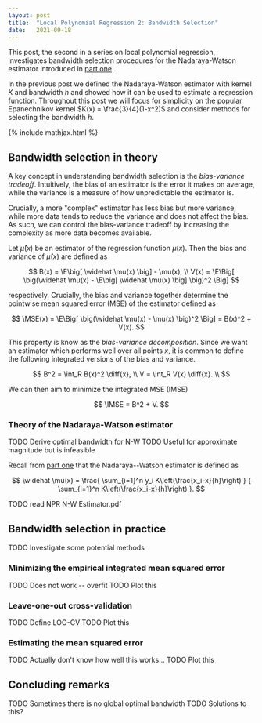 ```yaml
---
layout: post
title:  "Local Polynomial Regression 2: Bandwidth Selection"
date:   2021-09-18
---
```


This post, the second in a series on local polynomial regression,
investigates bandwidth selection procedures for the
Nadaraya-Watson estimator introduced in
[part one](/2021/09/05/local-polynomial-regression-1.html).

In the previous post we defined the Nadaraya-Watson estimator
with kernel $K$ and bandwidth $h$
and showed how it can be used to estimate a regression function.
Throughout this post we will focus for simplicity on the
popular Epanechnikov kernel $K(x) = \frac{3}{4}(1-x^2)$
and consider methods for selecting the bandwidth $h$.

{% include mathjax.html %}

<div style="display:none">
  $\newcommand \E {\mathbb{E}}$
  $\newcommand \P {\mathbb{E}}$
  $\newcommand \R {\mathbb{R}}$
  $\newcommand \Var {\mathrm{Var}}$
  $\newcommand{\diff}[1]{\,\mathrm{d}#1}$
  $\DeclareMathOperator{\MSE}{MSE}$
  $\DeclareMathOperator{\IMSE}{IMSE}$
</div>

## Bandwidth selection in theory

A key concept in understanding bandwidth selection is the *bias-variance tradeoff*.
Intuitively, the bias of an estimator is the error it makes on average,
while the variance is a measure of how unpredictable the estimator is.

Crucially, a more "complex" estimator has less bias but more variance,
while more data tends to reduce the variance and does not affect the bias.
As such, we can control the bias-variance tradeoff by increasing the complexity
as more data becomes available.

Let $\widehat \mu(x)$ be an estimator of the regression function $\mu(x)$.
Then the bias and variance of $\widehat \mu(x)$ are defined as

$$
B(x) = \E\big[ \widehat \mu(x) \big] - \mu(x), \\
V(x) = \E\Big[ \big(\widehat \mu(x) - \E\big[ \widehat \mu(x) \big] \big)^2 \Big]
$$

respectively.
Crucially, the bias and variance together determine the
pointwise mean squared error (MSE) of the estimator defined as

$$
\MSE(x)
= \E\Big[ \big(\widehat \mu(x) - \mu(x) \big)^2 \Big]
= B(x)^2 + V(x).
$$

This property is know as the *bias-variance decomposition*.
Since we want an estimator which performs well over all points $x$,
it is common to define the following integrated versions of the bias and variance.

$$
B^2 = \int_R B(x)^2 \diff{x}, \\
V = \int_R V(x) \diff{x}. \\
$$

We can then aim to minimize the integrated MSE (IMSE)

$$
\IMSE = B^2 + V.
$$


### Theory of the Nadaraya-Watson estimator

TODO Derive optimal bandwidth for N-W
TODO Useful for approximate magnitude but is infeasible

Recall from
[part one](/2021/09/05/local-polynomial-regression-1.html)
that the Nadaraya--Watson estimator is defined as

$$
\widehat \mu(x) =
\frac{
  \sum_{i=1}^n
  y_i K\left(\frac{x_i-x}{h}\right)
}
{
  \sum_{i=1}^n
  K\left(\frac{x_i-x}{h}\right)
}.
$$

TODO read NPR N-W Estimator.pdf



## Bandwidth selection in practice

TODO Investigate some potential methods

### Minimizing the empirical integrated mean squared error

TODO Does not work -- overfit
TODO Plot this


### Leave-one-out cross-validation

TODO Define LOO-CV
TODO Plot this




### Estimating the mean squared error

TODO Actually don't know how well this works...
TODO Plot this



## Concluding remarks

TODO Sometimes there is no global optimal bandwidth
TODO Solutions to this?
